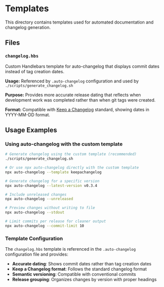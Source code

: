 # Templates

This directory contains templates used for automated documentation and changelog generation.

## Files

### `changelog.hbs`

Custom Handlebars template for auto-changelog that displays commit dates instead of tag creation dates.

**Usage:** Referenced by `.auto-changelog` configuration and used by `./scripts/generate_changelog.sh`

**Purpose:** Provides more accurate release dating that reflects when development work was completed rather than when git tags were created.

**Format:** Compatible with [Keep a Changelog](https://keepachangelog.com/) standard, showing dates in YYYY-MM-DD format.

## Usage Examples

### Using auto-changelog with the custom template

```bash
# Generate changelog using the custom template (recommended)
./scripts/generate_changelog.sh

# Or use npx auto-changelog directly with the custom template
npx auto-changelog --template keepachangelog

# Generate changelog for a specific version
npx auto-changelog --latest-version v0.3.4

# Include unreleased changes
npx auto-changelog --unreleased

# Preview changes without writing to file
npx auto-changelog --stdout

# Limit commits per release for cleaner output
npx auto-changelog --commit-limit 10
```

### Template Configuration

The `changelog.hbs` template is referenced in the `.auto-changelog` configuration file and provides:

- **Accurate dating**: Shows commit dates rather than tag creation dates
- **Keep a Changelog format**: Follows the standard changelog format
- **Semantic versioning**: Compatible with conventional commits
- **Release grouping**: Organizes changes by version with proper headings
